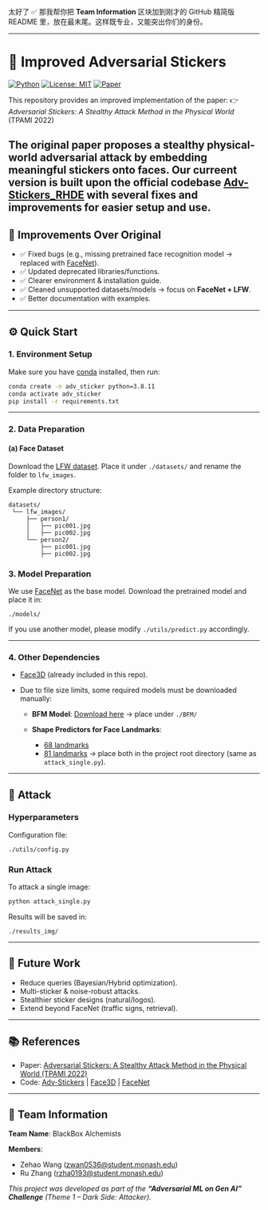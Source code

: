 太好了 ✅ 那我帮你把 **Team Information** 区块加到刚才的 GitHub 精简版 README 里，放在最末尾。这样既专业，又能突出你们的身份。

---

# 🚀 Improved Adversarial Stickers

[![Python](https://img.shields.io/badge/python-3.8-blue.svg)]()
[![License: MIT](https://img.shields.io/badge/License-MIT-green.svg)]()
[![Paper](https://img.shields.io/badge/Paper-TPAMI%202022-orange)](https://ieeexplore.ieee.org/abstract/document/9779913)

This repository provides an improved implementation of the paper:
👉 *Adversarial Stickers: A Stealthy Attack Method in the Physical World* (TPAMI 2022)

The original paper proposes a stealthy physical-world adversarial attack by embedding meaningful stickers onto faces. Our curreent version is built upon the official codebase [Adv-Stickers\_RHDE](https://github.com/jinyugy21/Adv-Stickers_RHDE) with several fixes and improvements for easier setup and use.
---

## 🔧 Improvements Over Original

* ✅ Fixed bugs (e.g., missing pretrained face recognition model → replaced with [FaceNet](https://github.com/timesler/facenet-pytorch)).
* ✅ Updated deprecated libraries/functions.
* ✅ Clearer environment & installation guide.
* ✅ Cleaned unsupported datasets/models → focus on **FaceNet + LFW**.
* ✅ Better documentation with examples.

---

## ⚙️ Quick Start

### 1. Environment Setup

Make sure you have [conda](https://docs.conda.io/) installed, then run:

```bash
conda create -n adv_sticker python=3.8.11
conda activate adv_sticker
pip install -r requirements.txt
```

---

### 2. Data Preparation

#### (a) Face Dataset

Download the [LFW dataset](https://drive.google.com/file/d/0B7EVK8r0v71pZDFOOGxhbm1oakE/view?usp=share_link&resourcekey=0-OvdR0Gk5lY7a8r5FjKIYhA).
Place it under `./datasets/` and rename the folder to `lfw_images`.

Example directory structure:

```
datasets/
 └── lfw_images/
     ├── person1/
     │   ├── pic001.jpg
     │   ├── pic002.jpg
     └── person2/
         ├── pic001.jpg
         ├── pic002.jpg
```

### 3. Model Preparation

We use [FaceNet](https://github.com/timesler/facenet-pytorch) as the base model.
Download the pretrained model and place it in:

```
./models/
```

If you use another model, please modify `./utils/predict.py` accordingly.

---

### 4. Other Dependencies

* [Face3D](https://github.com/YadiraF/face3d/tree/master/face3d) (already included in this repo).


* Due to file size limits, some required models must be downloaded manually:

  * **BFM Model**: [Download here](https://drive.google.com/file/d/1sTNEi7MGMe-azOkAtc5bg6QuEwFI1XvT/view?usp=share_link) → place under `./BFM/`
  * **Shape Predictors for Face Landmarks**:

    * [68 landmarks](https://github.com/r4onlyrishabh/facial-detection/tree/master/dataset)
    * [81 landmarks](https://github.com/codeniko/shape_predictor_81_face_landmarks)
      → place both in the project root directory (same as `attack_single.py`).

---

## 🎯 Attack

### Hyperparameters

Configuration file:

```
./utils/config.py
```

### Run Attack

To attack a single image:

```bash
python attack_single.py
```

Results will be saved in:

```
./results_img/
```

---

## 🚩 Future Work

* Reduce queries (Bayesian/Hybrid optimization).
* Multi-sticker & noise-robust attacks.
* Stealthier sticker designs (natural/logos).
* Extend beyond FaceNet (traffic signs, retrieval).

---

## 📚 References

* Paper: [Adversarial Stickers: A Stealthy Attack Method in the Physical World (TPAMI 2022)](https://ieeexplore.ieee.org/abstract/document/9779913)
* Code: [Adv-Stickers](https://github.com/jinyugy21/Adv-Stickers_RHDE) | [Face3D](https://github.com/yfeng95/face3d/tree/master/face3d) | [FaceNet](https://github.com/timesler/facenet-pytorch)

---

## 👥 Team Information

**Team Name**: BlackBox Alchemists

**Members**:

* Zehao Wang ([zwan0536@student.monash.edu](mailto:zwan0536@student.monash.edu))
* Ru Zhang ([rzha0193@student.monash.edu](mailto:rzha0193@student.monash.edu))

*This project was developed as part of the **“Adversarial ML on Gen AI” Challenge** (Theme 1 – Dark Side: Attacker).*